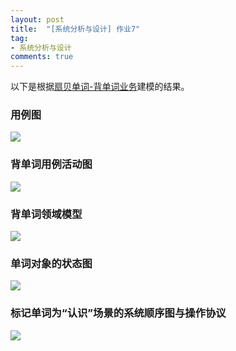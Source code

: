 ```yaml
---
layout: post
title:  "[系统分析与设计] 作业7"
tag:
- 系统分析与设计
comments: true
---
```


以下是根据[扇贝单词-背单词业务](https://orderease.github.io/Dashboard/ModelingPractice/ShanBei_RememberWord_V1.html)建模的结果。

### 用例图
![](https://controny.github.io/assets/images/posts/shanbei-use-case.png)

### 背单词用例活动图
![](https://controny.github.io/assets/images/posts/shanbei-memorizing-activity.png)

### 背单词领域模型
![](https://controny.github.io/assets/images/posts/shanbei-memorizing-domain-model.png)

### 单词对象的状态图
![](https://controny.github.io/assets/images/posts/shanbei-word-state.png)

### 标记单词为“认识”场景的系统顺序图与操作协议
![](https://controny.github.io/assets/images/posts/shanbei-memorizing-learnt-sequence.png)
